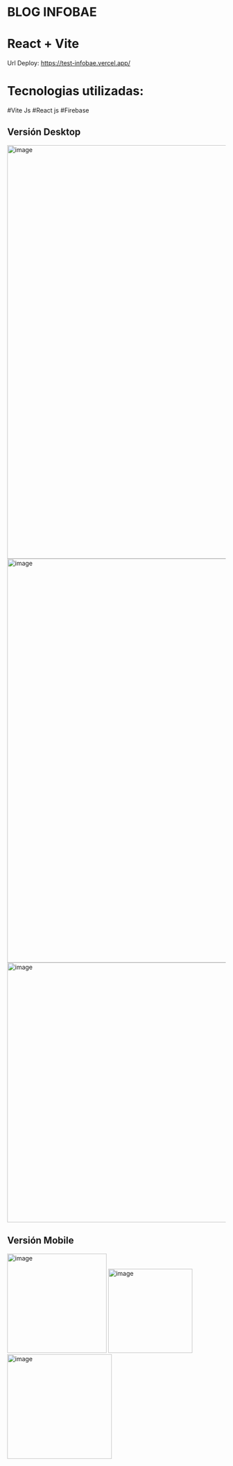 # BLOG INFOBAE
# React + Vite
  Url Deploy: https://test-infobae.vercel.app/

# Tecnologias utilizadas:
  #Vite Js
  #React js
  #Firebase
  
## Versión Desktop
<img width="953" alt="image" src="https://github.com/Danicode0210/test-infobae/assets/65778274/6a2d53f6-560d-43cf-971a-875d3fc64ead">
<img width="931" alt="image" src="https://github.com/Danicode0210/test-infobae/assets/65778274/10565bfa-99c1-4ef5-8efb-1d047541eee7">
<img width="599" alt="image" src="https://github.com/Danicode0210/test-infobae/assets/65778274/d1942a49-3c5a-448e-9988-7e45ccf847f0">


## Versión Mobile
<img width="229" alt="image" src="https://github.com/Danicode0210/test-infobae/assets/65778274/70dc8695-d344-4f53-bafa-536fd03023ce">

<img width="194" alt="image" src="https://github.com/Danicode0210/test-infobae/assets/65778274/857bf1e5-95f2-45a6-8894-2377496d4194">

<img width="241" alt="image" src="https://github.com/Danicode0210/test-infobae/assets/65778274/c372a71a-37f9-4284-8e97-171fd80f3456">

